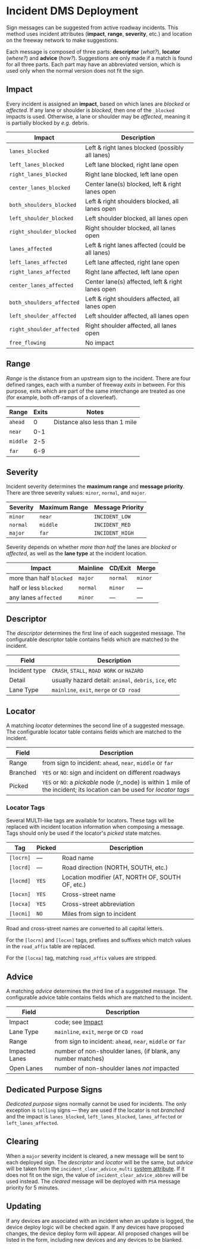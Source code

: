 # Incident DMS Deployment

Sign messages can be suggested from active roadway incidents.  This method uses
incident attributes (**impact**, **range**, **severity**, etc.) and location on
the freeway network to make suggestions.

Each message is composed of three parts: **descriptor** (_what?_), **locator**
(_where?_) and **advice** (_how?_).  Suggestions are only made if a match is
found for all three parts.  Each part may have an abbreviated version, which is
used only when the normal version does not fit the sign.

## Impact

Every incident is assigned an **impact**, based on which lanes are *blocked* or
*affected*.  If any lane or shoulder is *blocked*, then one of the `_blocked`
impacts is used.  Otherwise, a lane or shoulder may be *affected*, meaning it
is partially blocked by *e.g.* debris.

Impact                    | Description
--------------------------|------------------------------------------------
`lanes_blocked`           | Left & right lanes blocked (possibly all lanes)
`left_lanes_blocked`      | Left lane blocked, right lane open
`right_lanes_blocked`     | Right lane blocked, left lane open
`center_lanes_blocked`    | Center lane(s) blocked, left & right lanes open
`both_shoulders_blocked`  | Left & right shoulders blocked, all lanes open
`left_shoulder_blocked`   | Left shoulder blocked, all lanes open
`right_shoulder_blocked`  | Right shoulder blocked, all lanes open
`lanes_affected`          | Left & right lanes affected (could be all lanes)
`left_lanes_affected`     | Left lane affected, right lane open
`right_lanes_affected`    | Right lane affected, left lane open
`center_lanes_affected`   | Center lane(s) affected, left & right lanes open
`both_shoulders_affected` | Left & right shoulders affected, all lanes open
`left_shoulder_affected`  | Left shoulder affected, all lanes open
`right_shoulder_affected` | Right shoulder affected, all lanes open
`free_flowing`            | No impact

## Range

*Range* is the distance from an upstream sign to the incident.  There are four
defined ranges, each with a number of freeway *exits* in between.  For this
purpose, exits which are part of the same interchange are treated as one (for
example, both off-ramps of a cloverleaf).

Range    | Exits | Notes
---------|-------|-------------------------------
`ahead`  |     0 | Distance also less than 1 mile
`near`   |   0-1 |
`middle` |   2-5 |
`far`    |   6-9 |

## Severity

Incident severity determines the **maximum range** and **message priority**.
There are three severity values: `minor`, `normal`, and `major`.

Severity | Maximum Range | Message Priority
---------|---------------|------------------
`minor`  | `near`        | `INCIDENT_LOW`
`normal` | `middle`      | `INCIDENT_MED`
`major`  | `far`         | `INCIDENT_HIGH`

Severity depends on whether *more than half* the lanes are *blocked* or
*affected*, as well as the **lane type** at the incident location.

Impact                    | Mainline   | CD/Exit  | Merge
--------------------------|------------|----------|--------
more than half `blocked`  | `major`    | `normal` | `minor`
half or less `blocked`    | `normal`   | `minor`  | —
any lanes `affected`      | `minor`    | —        | —

## Descriptor

The *descriptor* determines the first line of each suggested message.  The
configurable descriptor table contains fields which are matched to the incident.

Field         | Description
--------------|---------------------------------------------------
Incident type | `CRASH`, `STALL`, `ROAD WORK` or `HAZARD`
Detail        | usually hazard detail: `animal`, `debris`, `ice`, etc
Lane Type     | `mainline`, `exit`, `merge` or `CD road`

## Locator

A matching *locator* determines the second line of a suggested message.  The
configurable locator table contains fields which are matched to the incident.

Field    | Description
---------|---------------------------------------------------
Range    | from sign to incident: `ahead`, `near`, `middle` or `far`
Branched | `YES` or `NO`: sign and incident on different roadways
Picked   | `YES` or `NO`: a *pickable* node (r_node) is within 1 mile of the incident; its location can be used for *locator tags*

### Locator Tags

Several MULTI-like tags are available for locators.  These tags will be replaced
with incident location information when composing a message.  Tags should only
be used if the locator's *picked* state matches.

Tag       | Picked | Description
----------|--------|-------------------------------------------------
`[locrn]` | —      | Road name
`[locrd]` | —      | Road direction (NORTH, SOUTH, etc.)
`[locmd]` | `YES`  | Location modifier (AT, NORTH OF, SOUTH OF, etc.)
`[locxn]` | `YES`  | Cross-street name
`[locxa]` | `YES`  | Cross-street abbreviation
`[locmi]` | `NO`   | Miles from sign to incident

Road and cross-street names are converted to all capital letters.

For the `[locrn]` and `[locxn]` tags, prefixes and suffixes which match values
in the `road_affix` table are replaced.

For the `[locxa]` tag, matching `road_affix` values are stripped.

## Advice

A matching *advice* determines the third line of a suggested message.  The
configurable advice table contains fields which are matched to the incident.

Field          | Description
---------------|---------------------------------
Impact         | code; see [Impact](#impact)
Lane Type      | `mainline`, `exit`, `merge` or `CD road`
Range          | from sign to incident: `ahead`, `near`, `middle` or `far`
Impacted Lanes | number of non-shoulder lanes, (if blank, any number matches)
Open Lanes     | number of non-shoulder lanes *not* impacted

## Dedicated Purpose Signs

*Dedicated purpose* signs normally cannot be used for incidents.  The only
exception is `tolling` signs — they are used if the locator is not *branched*
and the impact is `lanes_blocked`, `left_lanes_blocked`, `lanes_affected` or
`left_lanes_affected`.

## Clearing

When a `major` severity incident is cleared, a new message will be sent to each
deployed sign.  The *descriptor* and *locator* will be the same, but *advice*
will be taken from the `incident_clear_advice_multi` [system attribute].  If it
does not fit on the sign, the value of `incident_clear_advice_abbrev` will be
used instead.  The *cleared* message will be deployed with `PSA` message
priority for 5 minutes.

## Updating

If any devices are associated with an incident when an update is logged, the
device deploy logic will be checked again.  If any devices have proposed
changes, the device deploy form will appear.  All proposed changes will be
listed in the form, including new devices and any devices to be blanked.


[system attribute]: admin_guide.html#sys_attr
